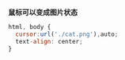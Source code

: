 **鼠标可以变成图片状态**

```javascript
html, body {
  cursor:url('./cat.png'),auto;
  text-align: center;
}
```


